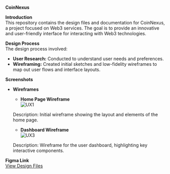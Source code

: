 **CoinNexus**

**Introduction**  
This repository contains the design files and documentation for CoinNexus, a project focused on Web3 services. The goal is to provide an innovative and user-friendly interface for interacting with Web3 technologies.

**Design Process**  
The design process involved:
- **User Research:** Conducted to understand user needs and preferences.
- **Wireframing:** Created initial sketches and low-fidelity wireframes to map out user flows and interface layouts.


**Screenshots**
- **Wireframes**
  - **Home Page Wireframe**  
  ![UX1](https://github.com/user-attachments/assets/10fe586d-fc16-4654-97e3-46e471e3ebb4)
  
  Description: Initial wireframe showing the layout and elements of the home page.

  - **Dashboard Wireframe**  
   ![UX3](https://github.com/user-attachments/assets/ac8683a9-0b7d-44de-adfb-9a50758705c1)

  Description: Wireframe for the user dashboard, highlighting key interactive components.


**Figma Link**  
[View Design Files](https://www.figma.com/design/N560pAXBSUJwkt0Ohpu3P0/Work?node-id=1-40&t=wqdUAwf2618HK3dP-1)






